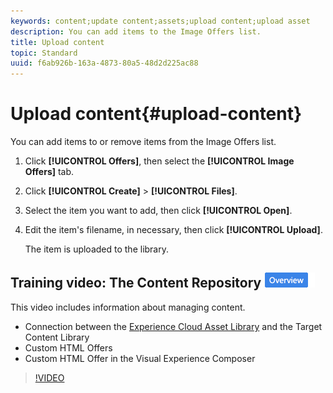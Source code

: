 ```yaml
---
keywords: content;update content;assets;upload content;upload asset
description: You can add items to the Image Offers list.
title: Upload content
topic: Standard
uuid: f6ab926b-163a-4873-80a5-48d2d225ac88
---
```


# Upload content{#upload-content}

You can add items to or remove items from the Image Offers list.

1. Click **[!UICONTROL Offers]**, then select the **[!UICONTROL Image Offers]** tab.
1. Click **[!UICONTROL Create]** > **[!UICONTROL Files]**.
1. Select the item you want to add, then click **[!UICONTROL Open]**.
1. Edit the item's filename, in necessary, then click **[!UICONTROL Upload]**.

   The item is uploaded to the library. 

## Training video: The Content Repository ![Overview badge](/help/assets/overview.png)

This video includes information about managing content. 

* Connection between the [Experience Cloud Asset Library](https://docs.adobe.com/content/help/en/core-services/interface/assets/creative-cloud.html) and the Target Content Library 
* Custom HTML Offers 
* Custom HTML Offer in the Visual Experience Composer 

>[!VIDEO](https://video.tv.adobe.com/v/17387)